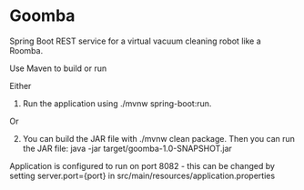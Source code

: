 # Goomba
Spring Boot REST service for a virtual vacuum cleaning robot like a Roomba.

Use Maven to build or run 

Either

1. Run the application using ./mvnw spring-boot:run. 

Or 

2. You can build the JAR file with ./mvnw clean package. Then you can run the JAR file: java -jar target/goomba-1.0-SNAPSHOT.jar

Application is configured to run on port 8082 - this can be changed by setting server.port={port} in src/main/resources/application.properties
